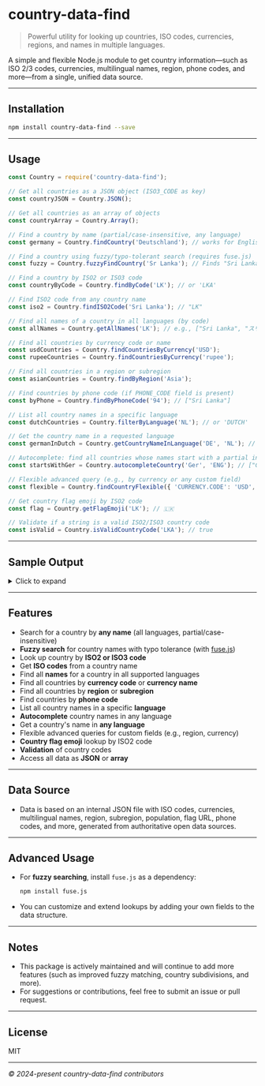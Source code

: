 # country-data-find

> Powerful utility for looking up countries, ISO codes, currencies, regions, and names in multiple languages.

A simple and flexible Node.js module to get country information—such as ISO 2/3 codes, currencies, multilingual names, region, phone codes, and more—from a single, unified data source.

---

## Installation

```bash
npm install country-data-find --save
````

---

## Usage

```js
const Country = require('country-data-find');

// Get all countries as a JSON object (ISO3_CODE as key)
const countryJSON = Country.JSON();

// Get all countries as an array of objects
const countryArray = Country.Array();

// Find a country by name (partial/case-insensitive, any language)
const germany = Country.findCountry('Deutschland'); // works for English, German, French, etc.

// Find a country using fuzzy/typo-tolerant search (requires fuse.js)
const fuzzy = Country.fuzzyFindCountry('Sr Lanka'); // Finds "Sri Lanka" even with typos

// Find a country by ISO2 or ISO3 code
const countryByCode = Country.findByCode('LK'); // or 'LKA'

// Find ISO2 code from any country name
const iso2 = Country.findISO2Code('Sri Lanka'); // "LK"

// Find all names of a country in all languages (by code)
const allNames = Country.getAllNames('LK'); // e.g., ["Sri Lanka", "スリランカ", ...]

// Find all countries by currency code or name
const usdCountries = Country.findCountriesByCurrency('USD');
const rupeeCountries = Country.findCountriesByCurrency('rupee');

// Find all countries in a region or subregion
const asianCountries = Country.findByRegion('Asia');

// Find countries by phone code (if PHONE_CODE field is present)
const byPhone = Country.findByPhoneCode('94'); // ["Sri Lanka"]

// List all country names in a specific language
const dutchCountries = Country.filterByLanguage('NL'); // or 'DUTCH'

// Get the country name in a requested language
const germanInDutch = Country.getCountryNameInLanguage('DE', 'NL'); // "Duitsland"

// Autocomplete: find all countries whose names start with a partial input
const startsWithGer = Country.autocompleteCountry('Ger', 'ENG'); // ["Germany", ...]

// Flexible advanced query (e.g., by currency or any custom field)
const flexible = Country.findCountryFlexible({ 'CURRENCY.CODE': 'USD', REGION: 'Americas' });

// Get country flag emoji by ISO2 code
const flag = Country.getFlagEmoji('LK'); // 🇱🇰

// Validate if a string is a valid ISO2/ISO3 country code
const isValid = Country.isValidCountryCode('LKA'); // true
```

---

## Sample Output

<details>
<summary>Click to expand</summary>

### Example: `Country.findCountry('Sri Lanka')`

```json
{
  "ISO3_CODE": "LKA",
  "ISO2_CODE": "LK",
  "CURRENCY": [
    {
      "NAME": ["Sri Lankan rupee"],
      "CODE": ["LKR"],
      "NUM": [],
      "SYMBOL": ["Rs"]
    }
  ],
  "LIST_OF_NAME": {
    "ENG": ["Sri Lanka"],
    "DE": ["Sri Lanka"],
    "FR": ["Sri Lanka"],
    "NL": ["Sri Lanka"],
    "JA": ["スリランカ"],
    "IT": ["Sri Lanka"],
    "ES": ["Sri Lanka"],
    "NATIVE": ["ශ්‍රී ලංකාව"]
  },
  "REGION": "Asia",
  "SUBREGION": "Southern Asia",
  "CAPITAL": "Colombo",
  "POPULATION": 21803000,
  "FLAG": null,
  "DEMONYM": "Sri Lankan",
  "AREA": 65610,
  "TIMEZONES": ["UTC+05:30"],
  "BORDERS": [],
  "LANGUAGES": ["Sinhala", "Tamil"],
  "PHONE_CODE": ["94"]
}
```

### Example: `Country.getAllNames('DE')`

```json
[
  "Germany",
  "Deutschland",
  "Allemagne",
  "Duitsland",
  "Alemania",
  "ドイツ",
  "Germania",
  "Németország"
]
```

### Example: `Country.findCountriesByCurrency('USD')` (snippet)

```json
[
  {
    "ISO3_CODE": "USA",
    "ISO2_CODE": "US",
    "CURRENCY": [
      {
        "NAME": ["United States dollar"],
        "CODE": ["USD"],
        "NUM": [],
        "SYMBOL": ["$"]
      }
    ],
    ...
    "REGION": "Americas",
    "LIST_OF_NAME": { ... }
  },
  {
    "ISO3_CODE": "ECU",
    "ISO2_CODE": "EC",
    ...
    "CURRENCY": [
      {
        "NAME": ["United States dollar"],
        "CODE": ["USD"],
        "NUM": [],
        "SYMBOL": ["$"]
      }
    ]
  }
  // ...more
]
```

### Example: `Country.getFlagEmoji('LK')`

```js
"🇱🇰"
```

</details>

---

## Features

* Search for a country by **any name** (all languages, partial/case-insensitive)
* **Fuzzy search** for country names with typo tolerance (with [fuse.js](https://www.npmjs.com/package/fuse.js))
* Look up country by **ISO2 or ISO3 code**
* Get **ISO codes** from a country name
* Find all **names** for a country in all supported languages
* Find all countries by **currency code** or **currency name**
* Find all countries by **region** or **subregion**
* Find countries by **phone code**
* List all country names in a specific **language**
* **Autocomplete** country names in any language
* Get a country's name in **any language**
* Flexible advanced queries for custom fields (e.g., region, currency)
* **Country flag emoji** lookup by ISO2 code
* **Validation** of country codes
* Access all data as **JSON** or **array**

---

## Data Source

* Data is based on an internal JSON file with ISO codes, currencies, multilingual names, region, subregion, population, flag URL, phone codes, and more, generated from authoritative open data sources.

---

## Advanced Usage

* For **fuzzy searching**, install `fuse.js` as a dependency:

  ```bash
  npm install fuse.js
  ```
* You can customize and extend lookups by adding your own fields to the data structure.

---

## Notes

* This package is actively maintained and will continue to add more features (such as improved fuzzy matching, country subdivisions, and more).
* For suggestions or contributions, feel free to submit an issue or pull request.

---

## License

MIT

---

*© 2024-present country-data-find contributors*
